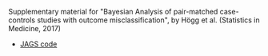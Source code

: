 Supplementary material for "Bayesian Analysis of pair-matched case-controls studies with outcome misclassification", by Högg et al. (Statistics in Medicine, 2017)

* [JAGS code](https://github.com/tanjahoegg/HoeggStatMed2017/blob/master/mcmc_jags.R)
